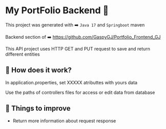 # My PortFolio Backend 💙
This project was generated with ➡️ `Java 17` and `Springboot` maven

Backend section of ➡️ https://github.com/GaspyGJ/Portfolio_Frontend_GJ

This API project uses HTTP GET and PUT request to save and return different entities

## 🔎 How does it work?

In application.properties, set XXXXX atributtes with yours data

Use the paths of controllers files for access or edit data from database

## 💎 Things to improve

* Return more information about request response
